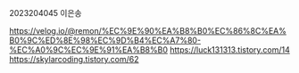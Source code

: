 2023204045 이은송

https://velog.io/@remon/%EC%9E%90%EA%B8%B0%EC%86%8C%EA%B0%9C%ED%8E%98%EC%9D%B4%EC%A7%80-%EC%A0%9C%EC%9E%91%EA%B8%B0
https://luck131313.tistory.com/14
https://skylarcoding.tistory.com/62
